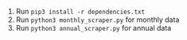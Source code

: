 1. Run `pip3 install -r dependencies.txt`
2. Run `python3 monthly_scraper.py` for monthly data
3. Run `python3 annual_scraper.py` for annual data